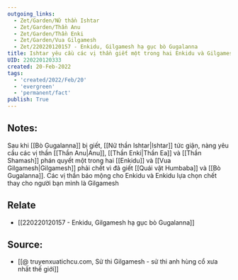 ```yaml
---
outgoing_links:
  - Zet/Garden/Nữ thần Ishtar
  - Zet/Garden/Thần Anu
  - Zet/Garden/Thần Enki
  - Zet/Garden/Vua Gilgamesh
  - Zet/220220120157 - Enkidu, Gilgamesh hạ gục bò Gugalanna
title: Ishtar yêu cầu các vị thần giết một trong hai Enkidu và Gilgamesh
UID: 220220120333
created: 20-Feb-2022
tags:
  - 'created/2022/Feb/20'
  - 'evergreen'
  - 'permanent/fact'
publish: True
---
```

## Notes:
Sau khi [[Bò Gugalanna]] bị giết, [[Nữ thần Ishtar|Ishtar]] tức giận, nàng yêu cầu các vị thần [[Thần Anu|Anu]], [[Thần Enki|Thần Ea]] và [[Thần Shamash]] phán quyết một trong hai [[Enkidu]] và [[Vua Gilgamesh|Gilgamesh]] phải chết vì đã giết [[Quái vật Humbaba]] và [[Bò Gugalanna]]. Các vị thần báo mộng cho Enkidu và Enkidu lựa chọn chết thay cho người bạn mình là Gilgamesh

## Relate
- [[220220120157 - Enkidu, Gilgamesh hạ gục bò Gugalanna]]

## Source:
- [[@ truyenxuatichcu.com, Sử thi Gilgamesh - sử thi anh hùng cổ xưa nhất thế giới]]


